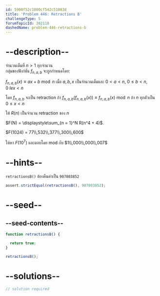 ```yaml
---
id: 5900f52c1000cf542c51003d
title: 'Problem 446: Retractions B'
challengeType: 5
forumTopicId: 302118
dashedName: problem-446-retractions-b
---
```


# --description--

จำนวนเต็มที่ $n > 1$ ทุกจำนวน  
กลุ่มของฟังก์ชัน $f_{n, a, b}$ จะถูกกำหนดโดย:

$f_{n, a, b}(x) ≡ ax + b\bmod n$ เมื่อ $a, b, x$ เป็นจำนวนเต็มและ $0 \lt a \lt n$, $0 \le b \lt n$, $0 \ le x \lt n$

โดย $f_{n, a, b}$ จะเป็น retraction ถ้า $f_{n, a, b}(f_{n, a, b}(x)) \equiv f_{n, a, b}(x )\bmod n$ ถ้า $n$ ทุกตัวเป็น $0 \le x \lt n$

ให้ $R(n)$ เป็นจำนวน retraction ของ $n$

$F(N) = \displaystyle\sum_{n = 1}^N R(n^4 + 4)$.

$F(1024) = 77\\,532\\,377\\,300\\,600$

ให้หา $F({10}^7)$ และตอบโดย mod กับ $1\\,000\\,000\\,007$

# --hints--

`retractionsB()` ต้องคืนค่าเป็น `907803852`

```js
assert.strictEqual(retractionsB(), 907803852);
```

# --seed--

## --seed-contents--

```js
function retractionsB() {

  return true;
}

retractionsB();
```

# --solutions--

```js
// solution required
```
